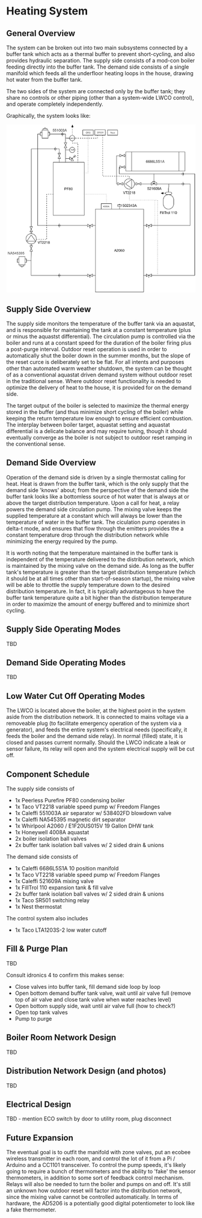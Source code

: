 # Heating System

## General Overview

The system can be broken out into two main subsystems connected by a buffer tank which acts as a thermal buffer to
prevent short-cycling, and also provides hydraulic separation. The supply side consists of a mod-con boiler feeding
directly into the buffer tank. The demand side consists of a single manifold which feeds all the underfloor heating
loops in the house, drawing hot water from the buffer tank. 

The two sides of the system are connected only by the buffer tank; they share no controls or other piping (other than
a system-wide LWCO control), and operate completely independently. 

Graphically, the system looks like:

![](HeatingSystem.png)

## Supply Side Overview

The supply side monitors the temperature of the buffer tank via an aquastat, and is responsible for maintaining the tank
at a constant temperature (plus or minus the aquastst differential). The circulation pump is controlled via the boiler
and runs at a constant speed for the duration of the boiler firing plus a post-purge interval. Outdoor reset operation
is used in order to automatically shut the boiler down in the summer months, but the slope of the reset curce is
deliberately set to be flat. For all intents and purposes other than automated warm weather shutdown, the system can be
thought of as a conventional aquastat driven demand system without outdoor reset in the traditional sense.  Where
outdoor reset functionality is needed to optimize the delivery of heat to the house, it is provided for on the demand
side.

The target output of the boiler is selected to maximize the thermal energy stored in the buffer (and thus minimize short
cycling of the boiler) while keeping the return temperature low enough to ensure efficient combustion. The interplay 
between boiler target, aquastat setting and aquastat differential is a delicate balance and may require tuning, though
it should eventually converge as the boiler is not subject to outdoor reset ramping in the conventional sense.

## Demand Side Overview

Operation of the demand side is driven by a single thermostat calling for heat. Heat is drawn from the buffer tank,
which is the only supply that the demand side 'knows' about; from the perspective of the demand side the buffer tank
looks like a bottomless source of hot water that is always at or above the target distribution temperature. Upon a call
for heat, a relay powers the demand side circulation pump. The mixing valve keeps the supplied temperature at a constant
which will always be lower than the temperature of water in the buffer tank. The ciculation pump operates in delta-t
mode, and ensures that flow through the emitters provides the a constant temperature drop through the distribution
network while minimizing the energy required by the pump.

It is worth noting that the temperature maintained in the buffer tank is independent of the temperature delivered to the
distribution network, which is maintained by the mixing valve on the demand side. As long as the buffer tank's
temperature is greater than the target distribution temperature (which it should be at all times other than
start-of-season startup), the mixing valve will be able to throttle the supply temperature down to the desired
distribution temperature. In fact, it is typically advantageous to have the buffer tank temperature quite a bit higher
than the distribution temperature in order to maximize the amount of energy buffered and to minimize short cycling. 

## Supply Side Operating Modes

TBD

## Demand Side Operating Modes

TBD

## Low Water Cut Off Operating Modes

The LWCO is located above the boiler, at the highest point in the system aside from the distribution network. It is
connected to mains voltage via a removeable plug (to facilitate emergency operation of the system via a generator), and
feeds the entire system's electrical needs (specifically, it feeds the boiler and the demand side relay). In normal
(filled) state, it is closed and passes current normally. Should the LWCO indicate a leak or sensor failure, its relay
will open and the system electrical supply will be cut off. 

## Component Schedule

The supply side consists of

* 1x Peerless Purefire PF80 condensing boiler
* 1x Taco VT2218 variable speed pump w/ Freedom Flanges
* 1x Caleffi 551003A air separator w/ 538402FD blowdown valve
* 1x Caleffi NA545395 magnetic dirt separator
* 1x Whirlpool A2060 / E1F20US015V 19 Gallon DHW tank
* 1x Honeywell 4008A aquastat
* 2x boiler isolation ball valves
* 2x buffer tank isolation ball valves w/ 2 sided drain & unions

The demand side consists of

* 1x Caleffi 6686L5S1A 10 position manifold
* 1x Taco VT2218 variable speed pump w/ Freedom Flanges
* 1x Caleffi 521609A mixing valve
* 1x FillTrol 110 expansion tank & fill valve
* 2x buffer tank isolation ball valves w/ 2 sided drain & unions
* 1x Taco SR501 switching relay
* 1x Nest thermostat

The control system also includes

* 1x Taco LTA1203S-2 low water cutoff

## Fill & Purge Plan

TBD

Consult idronics 4 to confirm this makes sense:

* Close valves into buffer tank, fill demand side loop by loop
* Open bottom demand buffer tank valve, wait until air valve full (remove top of air valve and close tank valve when water reaches level)
* Open bottom supply side, wait until air valve full (how to check?)
* Open top tank valves
* Pump to purge

## Boiler Room Network Design

TBD

## Distribution Network Design (and photos)

TBD

## Electrical Design

TBD - mention ECO switch by door to utility room, plug disconnect

## Future Expansion

The eventual goal is to outfit the manifold with zone valves, put an ecobee wireless transmitter in each room, and
control the lot of it from a Pi / Arduino and a CC1101 transceiver. To control the pump speeds, it's
likely going to require a bunch of thermometers and the ability to 'fake' the sensor thermometers, in addition to
some sort of feedback control mechanism. Relays will also be needed to turn the boiler and pumps on and off. It's still
an unknown how outdoor reset will factor into the distribution network, since the mixing valve cannot be controlled
automatically.  In terms of hardware, the AD5206 is a potentially good digital potentiometer to look like a fake
thermometer.
